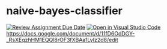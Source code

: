 # naive-bayes-classifier

[![Review Assignment Due Date](https://classroom.github.com/assets/deadline-readme-button-24ddc0f5d75046c5622901739e7c5dd533143b0c8e959d652212380cedb1ea36.svg)](https://classroom.github.com/a/WMB0o9FA)
[![Open in Visual Studio Code](https://classroom.github.com/assets/open-in-vscode-718a45dd9cf7e7f842a935f5ebbe5719a5e09af4491e668f4dbf3b35d5cca122.svg)](https://classroom.github.com/online_ide?assignment_repo_id=12854419&assignment_repo_type=AssignmentRepo)
https://docs.google.com/document/d/11fD6OdDGY-_RsXEqzhHM1EQQl8rOF3fXBAa1LyIz2d8/edit